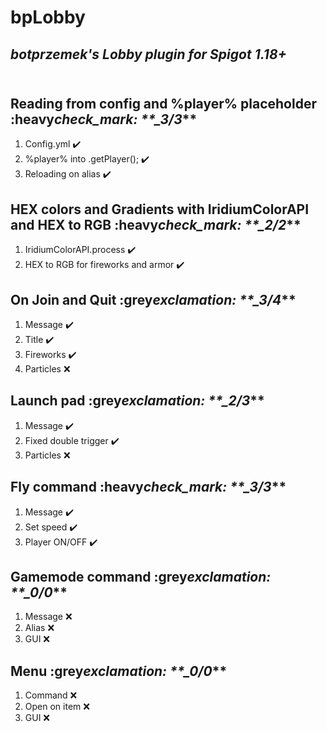# bpLobby

## _botprzemek's Lobby plugin for Spigot 1.18+_<br><br>

## Reading from config and %player% placeholder :heavy*check_mark: \*\*\_3/3*\*\*

1. Config.yml :heavy_check_mark:
2. %player% into .getPlayer(); :heavy_check_mark:
3. Reloading on alias :heavy_check_mark:<br>

## HEX colors and Gradients with IridiumColorAPI and HEX to RGB :heavy*check_mark: \*\*\_2/2*\*\*

1. IridiumColorAPI.process :heavy_check_mark:
2. HEX to RGB for fireworks and armor :heavy_check_mark:

## On Join and Quit :grey*exclamation: \*\*\_3/4*\*\*

1. Message :heavy_check_mark:
2. Title :heavy_check_mark:
3. Fireworks :heavy_check_mark:
4. Particles :x:<br>

## Launch pad :grey*exclamation: \*\*\_2/3*\*\*

1. Message :heavy_check_mark:
2. Fixed double trigger :heavy_check_mark:
3. Particles :x:<br>

## Fly command :heavy*check_mark: \*\*\_3/3*\*\*

1. Message :heavy_check_mark:
2. Set speed :heavy_check_mark:
3. Player ON/OFF :heavy_check_mark:<br>

## Gamemode command :grey*exclamation: \*\*\_0/0*\*\*

1. Message :x:
1. Alias :x:
1. GUI :x:<br>

## Menu :grey*exclamation: \*\*\_0/0*\*\*

1. Command :x:
2. Open on item :x:
3. GUI :x:<br>
